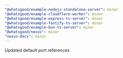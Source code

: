 ```yaml
---
"@whatsgood/example-nodejs-standalone-server": minor
"@whatsgood/example-cloudflare-worker": minor
"@whatsgood/example-express-ts-server": minor
"@whatsgood/example-fastify-ts-server": minor
"@whatsgood/example-bun-ts-server": minor
"@whatsgood/nexus": minor
"nexus-docs": minor
---
```


Updated default port references
